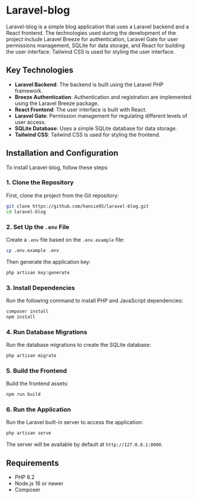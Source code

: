 # Laravel-blog

Laravel-blog is a simple blog application that uses a Laravel backend and a React frontend. The technologies used during the development of the project include Laravel Breeze for authentication, Laravel Gate for user permissions management, SQLite for data storage, and React for building the user interface. Tailwind CSS is used for styling the user interface.

## Key Technologies

-   **Laravel Backend**: The backend is built using the Laravel PHP framework.
-   **Breeze Authentication**: Authentication and registration are implemented using the Laravel Breeze package.
-   **React Frontend**: The user interface is built with React.
-   **Laravel Gate**: Permission management for regulating different levels of user access.
-   **SQLite Database**: Uses a simple SQLite database for data storage.
-   **Tailwind CSS**: Tailwind CSS is used for styling the frontend.

## Installation and Configuration

To install Laravel-blog, follow these steps:

### 1. Clone the Repository

First, clone the project from the Git repository:

```bash
git clone https://github.com/hansie95/laravel-blog.git
cd laravel-blog
```

### 2. Set Up the `.env` File

Create a `.env` file based on the `.env.example` file:

```bash
cp .env.example .env
```

Then generate the application key:

```bash
php artisan key:generate
```

### 3. Install Dependencies

Run the following command to install PHP and JavaScript dependencies:

```bash
composer install
npm install
```

### 4. Run Database Migrations

Run the database migrations to create the SQLite database:

```bash
php artisan migrate
```

### 5. Build the Frontend

Build the frontend assets:

```bash
npm run build
```

### 6. Run the Application

Run the Laravel built-in server to access the application:

```bash
php artisan serve
```

The server will be available by default at `http://127.0.0.1:8000`.

## Requirements

-   PHP 8.2
-   Node.js 16 or newer
-   Composer
